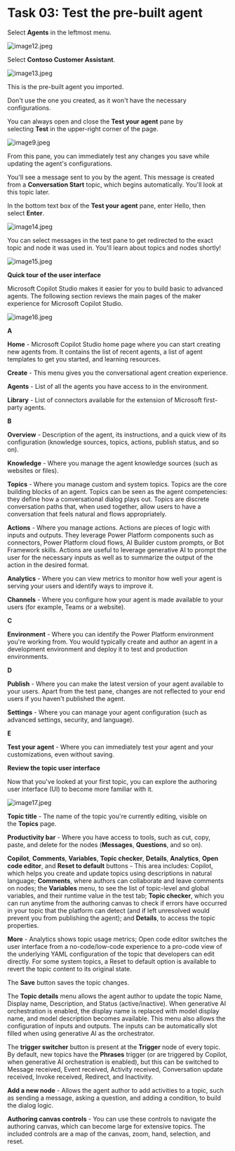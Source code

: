 # Task 03: Test the pre-built agent

Select **Agents** in the leftmost menu.

![image12.jpeg](assets/img/image12.jpeg)

Select **Contoso Customer Assistant**.

![image13.jpeg](assets/img/image13.jpeg)

This is the pre-built agent you imported.

Don't use the one you created, as it won't have the necessary configurations.

You can always open and close the **Test your agent** pane by selecting **Test** in the upper-right corner of the page.

![image9.jpeg](assets/img/image9.jpeg)

From this pane, you can immediately test any changes you save while updating the agent's configurations.

You'll see a message sent to you by the agent. This message is created from a **Conversation Start** topic, which begins automatically. You'll look at this topic later.

In the bottom text box of the **Test your agent** pane, enter Hello, then select **Enter**.

![image14.jpeg](assets/img/image14.jpeg)



You can select messages in the test pane to get redirected to the exact topic and node it was used in. You'll learn about topics and nodes shortly!

![image15.jpeg](assets/img/image15.jpeg)



**Quick tour of the user interface**

Microsoft Copilot Studio makes it easier for you to build basic to advanced agents. The following section reviews the main pages of the maker experience for Microsoft Copilot Studio.

![image16.jpeg](assets/img/image16.jpeg)

**A**

**Home** - Microsoft Copilot Studio home page where you can start creating new agents from. It contains the list of recent agents, a list of agent templates to get you started, and learning resources.

**Create** - This menu gives you the conversational agent creation experience.

**Agents** - List of all the agents you have access to in the environment.

**Library** - List of connectors available for the extension of Microsoft first-party agents.

**B**

**Overview** - Description of the agent, its instructions, and a quick view of its configuration (knowledge sources, topics, actions, publish status, and so on).

**Knowledge** - Where you manage the agent knowledge sources (such as websites or files).

**Topics** - Where you manage custom and system topics. Topics are the core building blocks of an agent. Topics can be seen as the agent competencies: they define how a conversational dialog plays out. Topics are discrete conversation paths that, when used together, allow users to have a conversation that feels natural and flows appropriately.

**Actions** - Where you manage actions. Actions are pieces of logic with inputs and outputs. They leverage Power Platform components such as connectors, Power Platform cloud flows, AI Builder custom prompts, or Bot Framework skills. Actions are useful to leverage generative AI to prompt the user for the necessary inputs as well as to summarize the output of the action in the desired format.

**Analytics** - Where you can view metrics to monitor how well your agent is serving your users and identify ways to improve it.

**Channels** - Where you configure how your agent is made available to your users (for example, Teams or a website).

**C**

**Environment** - Where you can identify the Power Platform environment you're working from. You would typically create and author an agent in a development environment and deploy it to test and production environments.

**D**

**Publish** - Where you can make the latest version of your agent available to your users. Apart from the test pane, changes are not reflected to your end users if you haven't published the agent.

**Settings** - Where you can manage your agent configuration (such as advanced settings, security, and language).

**E**

**Test your agent** - Where you can immediately test your agent and your customizations, even without saving.



**Review the topic user interface**

Now that you've looked at your first topic, you can explore the authoring user interface (UI) to become more familiar with it.

![image17.jpeg](assets/img/image17.jpeg)

**Topic title** - The name of the topic you're currently editing, visible on the **Topics** page.

**Productivity bar** - Where you have access to tools, such as cut, copy, paste, and delete for the nodes (**Messages**, **Questions**, and so on).

**Copilot**, **Comments**, **Variables**, **Topic checker**, **Details**, **Analytics**, **Open code editor**, and **Reset to default** buttons - This area includes: Copilot, which helps you create and update topics using descriptions in natural language; **Comments**, where authors can collaborate and leave comments on nodes; the **Variables** menu, to see the list of topic-level and global variables, and their runtime value in the test tab; **Topic checker**, which you can run anytime from the authoring canvas to check if errors have occurred in your topic that the platform can detect (and if left unresolved would prevent you from publishing the agent); and **Details**, to access the topic properties.

**More** - Analytics shows topic usage metrics; Open code editor switches the user interface from a no-code/low-code experience to a pro-code view of the underlying YAML configuration of the topic that developers can edit directly. For some system topics, a Reset to default option is available to revert the topic content to its original state.

The **Save** button saves the topic changes.

The **Topic details** menu allows the agent author to update the topic Name, Display name, Description, and Status (active/inactive). When generative AI orchestration is enabled, the display name is replaced with model display name, and model description becomes available. This menu also allows the configuration of inputs and outputs. The inputs can be automatically slot filled when using generative AI as the orchestrator.

The **trigger switcher** button is present at the **Trigger** node of every topic. By default, new topics have the **Phrases** trigger (or are triggered by Copilot, when generative AI orchestration is enabled), but this can be switched to Message received, Event received, Activity received, Conversation update received, Invoke received, Redirect, and Inactivity.

**Add a new node** - Allows the agent author to add activities to a topic, such as sending a message, asking a question, and adding a condition, to build the dialog logic.

**Authoring canvas controls** - You can use these controls to navigate the authoring canvas, which can become large for extensive topics. The included controls are a map of the canvas, zoom, hand, selection, and reset.



